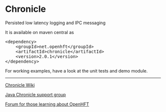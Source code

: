 # Chronicle

Persisted low latency logging and IPC messaging

It is available on maven central as

<pre>
&lt;dependency>
    &lt;groupId>net.openhft&lt;/groupId>
    &lt;artifactId>chronicle&lt;/artifactId>
    &lt;version>2.0.1&lt;/version>
&lt;/dependency>
</pre>

For working examples, have a look at the unit tests and demo module.

---

[Chronicle Wiki](https://github.com/OpenHFT/Java-Chronicle/wiki)

[Java Chronicle support group](https://groups.google.com/forum/?hl=en-GB#!forum/java-chronicle)

[Forum for those learning about OpenHFT](https://groups.google.com/forum/?hl=en-GB#!forum/open-hft)
